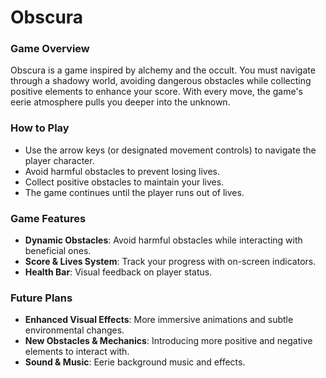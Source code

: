 # Obscura

### Game Overview
Obscura is a game inspired by alchemy and the occult. You must navigate through a shadowy world, avoiding dangerous obstacles while collecting positive elements to enhance your score. With every move, the game's eerie atmosphere pulls you deeper into the unknown.

### How to Play
- Use the arrow keys (or designated movement controls) to navigate the player character.  
- Avoid harmful obstacles to prevent losing lives.  
- Collect positive obstacles to maintain your lives.      
- The game continues until the player runs out of lives.  

### Game Features
- **Dynamic Obstacles**: Avoid harmful obstacles while interacting with beneficial ones.  
- **Score & Lives System**: Track your progress with on-screen indicators.  
- **Health Bar**: Visual feedback on player status.   

### Future Plans
- **Enhanced Visual Effects**: More immersive animations and subtle environmental changes.  
- **New Obstacles & Mechanics**: Introducing more positive and negative elements to interact with.  
- **Sound & Music**: Eerie background music and effects.  

